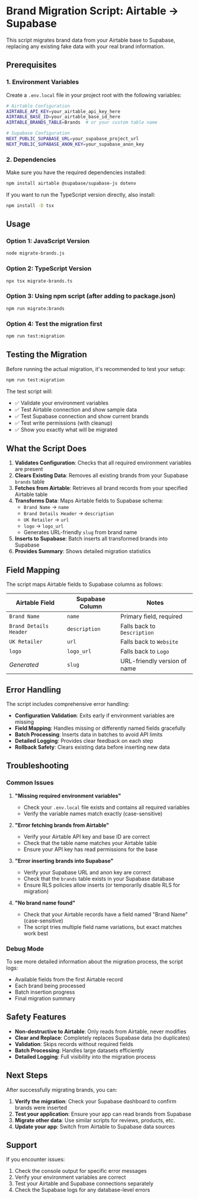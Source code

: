 # Brand Migration Script: Airtable → Supabase

This script migrates brand data from your Airtable base to Supabase, replacing any existing fake data with your real brand information.

## Prerequisites

### 1. Environment Variables
Create a `.env.local` file in your project root with the following variables:

```bash
# Airtable Configuration
AIRTABLE_API_KEY=your_airtable_api_key_here
AIRTABLE_BASE_ID=your_airtable_base_id_here
AIRTABLE_BRANDS_TABLE=Brands  # or your custom table name

# Supabase Configuration
NEXT_PUBLIC_SUPABASE_URL=your_supabase_project_url
NEXT_PUBLIC_SUPABASE_ANON_KEY=your_supabase_anon_key
```

### 2. Dependencies
Make sure you have the required dependencies installed:

```bash
npm install airtable @supabase/supabase-js dotenv
```

If you want to run the TypeScript version directly, also install:

```bash
npm install -D tsx
```

## Usage

### Option 1: JavaScript Version
```bash
node migrate-brands.js
```

### Option 2: TypeScript Version
```bash
npx tsx migrate-brands.ts
```

### Option 3: Using npm script (after adding to package.json)
```bash
npm run migrate:brands
```

### Option 4: Test the migration first
```bash
npm run test:migration
```

## Testing the Migration

Before running the actual migration, it's recommended to test your setup:

```bash
npm run test:migration
```

The test script will:
- ✅ Validate your environment variables
- ✅ Test Airtable connection and show sample data
- ✅ Test Supabase connection and show current brands
- ✅ Test write permissions (with cleanup)
- ✅ Show you exactly what will be migrated

## What the Script Does

1. **Validates Configuration**: Checks that all required environment variables are present
2. **Clears Existing Data**: Removes all existing brands from your Supabase `brands` table
3. **Fetches from Airtable**: Retrieves all brand records from your specified Airtable table
4. **Transforms Data**: Maps Airtable fields to Supabase schema:
   - `Brand Name` → `name`
   - `Brand Details Header` → `description`
   - `UK Retailer` → `url`
   - `logo` → `logo_url`
   - Generates URL-friendly `slug` from brand name
5. **Inserts to Supabase**: Batch inserts all transformed brands into Supabase
6. **Provides Summary**: Shows detailed migration statistics

## Field Mapping

The script maps Airtable fields to Supabase columns as follows:

| Airtable Field | Supabase Column | Notes |
|----------------|-----------------|-------|
| `Brand Name` | `name` | Primary field, required |
| `Brand Details Header` | `description` | Falls back to `Description` |
| `UK Retailer` | `url` | Falls back to `Website` |
| `logo` | `logo_url` | Falls back to `Logo` |
| *Generated* | `slug` | URL-friendly version of name |

## Error Handling

The script includes comprehensive error handling:

- **Configuration Validation**: Exits early if environment variables are missing
- **Field Mapping**: Handles missing or differently named fields gracefully
- **Batch Processing**: Inserts data in batches to avoid API limits
- **Detailed Logging**: Provides clear feedback on each step
- **Rollback Safety**: Clears existing data before inserting new data

## Troubleshooting

### Common Issues

1. **"Missing required environment variables"**
   - Check your `.env.local` file exists and contains all required variables
   - Verify the variable names match exactly (case-sensitive)

2. **"Error fetching brands from Airtable"**
   - Verify your Airtable API key and base ID are correct
   - Check that the table name matches your Airtable table
   - Ensure your API key has read permissions for the base

3. **"Error inserting brands into Supabase"**
   - Verify your Supabase URL and anon key are correct
   - Check that the `brands` table exists in your Supabase database
   - Ensure RLS policies allow inserts (or temporarily disable RLS for migration)

4. **"No brand name found"**
   - Check that your Airtable records have a field named "Brand Name" (case-sensitive)
   - The script tries multiple field name variations, but exact matches work best

### Debug Mode

To see more detailed information about the migration process, the script logs:
- Available fields from the first Airtable record
- Each brand being processed
- Batch insertion progress
- Final migration summary

## Safety Features

- **Non-destructive to Airtable**: Only reads from Airtable, never modifies
- **Clear and Replace**: Completely replaces Supabase data (no duplicates)
- **Validation**: Skips records without required fields
- **Batch Processing**: Handles large datasets efficiently
- **Detailed Logging**: Full visibility into the migration process

## Next Steps

After successfully migrating brands, you can:

1. **Verify the migration**: Check your Supabase dashboard to confirm brands were inserted
2. **Test your application**: Ensure your app can read brands from Supabase
3. **Migrate other data**: Use similar scripts for reviews, products, etc.
4. **Update your app**: Switch from Airtable to Supabase data sources

## Support

If you encounter issues:

1. Check the console output for specific error messages
2. Verify your environment variables are correct
3. Test your Airtable and Supabase connections separately
4. Check the Supabase logs for any database-level errors
